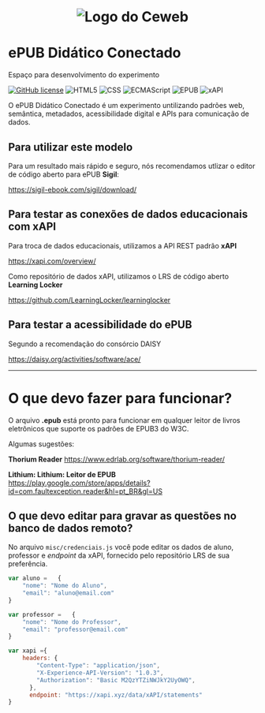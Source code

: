 <h1 align="center">
    <img src="https://ceweb.br/assets/img/logo-ceweb-br.png" alt="Logo do Ceweb"/>
</h1>

# ePUB Didático Conectado
Espaço para desenvolvimento do experimento

[![GitHub license](https://img.shields.io/github/license/Naereen/StrapDown.js.svg)](https://github.com/Naereen/StrapDown.js/blob/master/LICENSE)
![HTML5](https://img.shields.io/badge/HTML-5-green)
![CSS](https://img.shields.io/badge/CSS-3-green)
![ECMAScript](https://img.shields.io/badge/ECMAScript-6-green)
![EPUB](https://img.shields.io/badge/EPUB-3-blue)
![xAPI](https://img.shields.io/badge/xAPI-1.0.3-blue)

O ePUB Didático Conectado é um experimento untilizando padrões web, semântica, metadados, acessibilidade digital e APIs para comunicação de dados. 


## Para utilizar este modelo

Para um resultado mais rápido e seguro, nós recomendamos utlizar o editor de código aberto para ePUB **Sigil**: 

https://sigil-ebook.com/sigil/download/

## Para testar as conexões de dados educacionais com xAPI 

Para troca de dados educacionais, utilizamos a API REST padrão **xAPI** 

https://xapi.com/overview/

Como repositório de dados xAPI, utilizamos o LRS de código aberto **Learning Locker**

https://github.com/LearningLocker/learninglocker

## Para testar a acessibilidade do ePUB 
Segundo a recomendação do consórcio DAISY

https://daisy.org/activities/software/ace/

---

 # O que devo fazer para funcionar?

 O arquivo **.epub** está pronto para funcionar em qualquer
 leitor de livros eletrônicos que suporte os padrões de
  EPUB3 do W3C.

  Algumas sugestões:

**Thorium Reader**
https://www.edrlab.org/software/thorium-reader/

**Lithium: Lithium: Leitor de EPUB**
https://play.google.com/store/apps/details?id=com.faultexception.reader&hl=pt_BR&gl=US

## O que devo editar para gravar as questões no banco de dados remoto?

No arquivo `misc/credenciais.js` você pode editar os dados de 
aluno, professor e *endpoint* da xAPI, fornecido pelo repositório LRS
de sua preferência. 

```js
var aluno =   {
    "nome": "Nome do Aluno",
    "email": "aluno@email.com"
}

var professor =   {
    "nome": "Nome do Professor",
    "email": "professor@email.com"
}

var xapi ={
    headers: {
        "Content-Type": "application/json",
        "X-Experience-API-Version": "1.0.3",
        "Authorization": "Basic M2QzYTZiNWJkY2UyOWQ",
      },
      endpoint: "https://xapi.xyz/data/xAPI/statements"
}
```